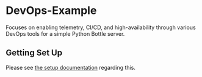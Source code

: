 # DevOps-Example

Focuses on enabling telemetry, CI/CD, and high-availability through various DevOps tools for a simple Python Bottle server.

## Getting Set Up

Please see [the setup documentation](SETUP.md) regarding this.
